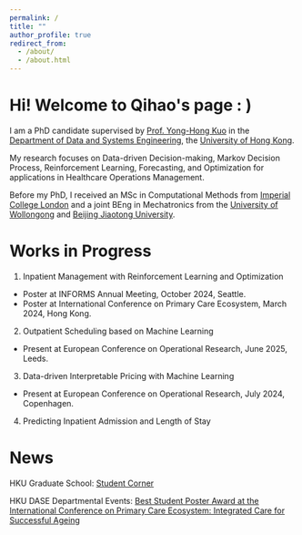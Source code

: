 ```yaml
---
permalink: /
title: ""
author_profile: true
redirect_from: 
  - /about/
  - /about.html
---
```


Hi! Welcome to Qihao's page : )
======
I am a PhD candidate supervised by [Prof. Yong-Hong Kuo](https://sites.google.com/site/yonghongkuo/) in the [Department of Data and Systems Engineering](https://www.dase.hku.hk/), the [University of Hong Kong](https://www.hku.hk/). 

My research focuses on Data-driven Decision-making, Markov Decision Process, Reinforcement Learning, Forecasting, and Optimization for applications in Healthcare Operations Management. 

Before my PhD, I received an MSc in Computational Methods from [Imperial College London](https://www.imperial.ac.uk/) and a joint BEng in Mechatronics from the [University of Wollongong](https://www.uow.edu.au/) and [Beijing Jiaotong University](http://en.njtu.edu.cn/).



Works in Progress
======
1. Inpatient Management with Reinforcement Learning and Optimization
  * Poster at INFORMS Annual Meeting, October 2024, Seattle.
  * Poster at International Conference on Primary Care Ecosystem, March 2024, Hong Kong.


2. Outpatient Scheduling based on Machine Learning
  * Present at European Conference on Operational Research, June 2025, Leeds.


3. Data-driven Interpretable Pricing with Machine Learning
  * Present at European Conference on Operational Research, July 2024, Copenhagen.


4. Predicting Inpatient Admission and Length of Stay



News
======
HKU Graduate School: [Student Corner](https://gradsch.hku.hk/news_and_events/newsletter/student-corner-qihao-wu-shares-insights-his-inspiring-research-visit)

HKU DASE Departmental Events: [Best Student Poster Award at the International Conference on Primary Care Ecosystem: Integrated Care for Successful Ageing](https://www.dase.hku.hk/events/best-student-poster-award-at-the-international-conference-on-primary-care-ecosystem-integrated-care-for-successful-ageing)

